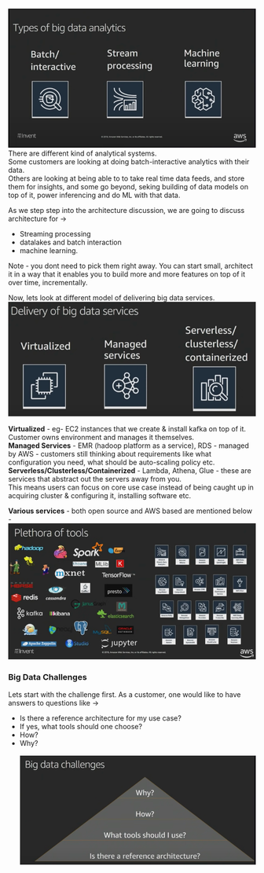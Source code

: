 ![img.png](images/img.png) <br>
There are different kind of analytical systems.<br>
Some customers are looking at doing batch-interactive analytics with their data.<br>
Others are looking at being able to to take real time data feeds, and store them for insights, and some go beyond, seking building of data models on top of it, power inferencing and do ML with that data.<br>

As we step step into the architecture discussion, we are going to discuss architecture for -><br>
- Streaming processing<br>
- datalakes and batch interaction<br>
- machine learning.<br>

Note - you dont need to pick them right away. You can start small, architect it in a way that it enables you to build more and more features on top of it over time, incrementally.<br>

Now, lets look at different model of delivering big data services.<br>
![img.png](images/img_.png)<br>

**Virtualized** - eg- EC2 instances that we create & install kafka on top of it. Customer owns environment and manages it themselves.<br>
**Managed Services** - EMR (hadoop platform as a service), RDS - managed by AWS - customers still thinking about requirements like what configuration you need, what should be auto-scaling policy etc.<br>
**Serverless/Clusterless/Containerized** - Lambda, Athena, Glue - these are services that abstract out the servers away from you.<br>
This means users can focus on core use case instead of being caught up in acquiring cluster & configuring it, installing software etc. <br>

**Various services** - both open source and AWS based are mentioned below -<br>
![img_1.png](images/img_1.png)<br>

### Big Data Challenges
Lets start with the challenge first.
As a customer, one would like to have answers to questions like -><br>
- Is there a reference architecture for my use case?<br>
- If yes, what tools should one choose?<br>
- How?<br>
- Why?<br><br>
![img_2.png](images/img_2.png)<br>